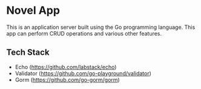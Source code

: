 # Novel App

This is an application server built using the Go programming language. This app can perform CRUD operations and various other features.

## Tech Stack
- Echo (https://github.com/labstack/echo)
- Validator (https://github.com/go-playground/validator)
- Gorm (https://github.com/go-gorm/gorm)
